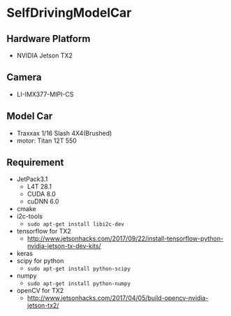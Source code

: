 # SelfDrivingModelCar

## Hardware Platform
- NVIDIA Jetson TX2

## Camera
- LI-IMX377-MIPI-CS

## Model Car
- Traxxax 1/16 Slash 4X4(Brushed)
- motor: Titan 12T 550

## Requirement
- JetPack3.1
    - L4T 28.1
    - CUDA 8.0
    - cuDNN 6.0
- cmake
- i2c-tools
    - `sudo apt-get install libi2c-dev`
- tensorflow for TX2
    - http://www.jetsonhacks.com/2017/09/22/install-tensorflow-python-nvidia-jetson-tx-dev-kits/
- keras
- scipy for python
    - `sudo apt-get install python-scipy`
- numpy
    - `sudo apt-get install python-numpy`
- openCV for TX2
    - http://www.jetsonhacks.com/2017/04/05/build-opencv-nvidia-jetson-tx2/

